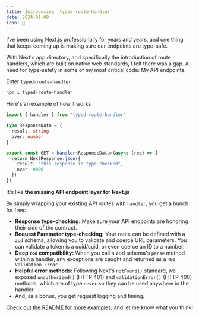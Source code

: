 ```yaml
---
title: Introducing `typed-route-handler`
date: 2024-01-09
icon: 💪
---
```


I've been using Next.js professionally for years and years, and one thing that keeps coming up is making sure our endpoints are type-safe.

With Next's app directory, and specifically the introduction of route handlers, which are built on native web standards, I felt there was a gap. A need for type-safety in some of my most critical code: My API endpoints.

Enter `typed-route-handler`

```sh
npm i typed-route-handler
```

Here's an example of how it works

```ts
import { handler } from "typed-route-handler"

type ResponseData = {
  result: string
  over: number
}

export const GET = handler<ResponseData>(async (req) => {
  return NextResponse.json({
    result: "this response is type-checked",
    over: 9000
  })
})
```

It's like **the missing API endpoint layer for Next.js**

By simply wrapping your existing API routes with `handler`, you get a bunch for free:

- **Response type-checking:** Make sure your API endpoints are honoring their side of the contract.
- **Request Parameter type-checking:** Your route can be defined with a `zod` schema, allowing you to validate and coerce URL parameters. You can validate a token is a uuid/cuid, or even coerce an ID to a number.
- **Deep `zod` compatibility:** When you call a zod schema's `parse` method within a handler, any exceptions are caught and returned as a `400 Validation Error`
- **Helpful error methods:** Following Next's `notFound()` standard, we exposed `unauthorized()` (HTTP 401) and `validationError()` (HTTP 400) methods, which are of type `never` so they can be used anywhere in the handler.
- And, as a bonus, you get request logging and timing.

[Check out the README for more examples](https://github.com/venables/typed-route-handler), and let me know what you think!
